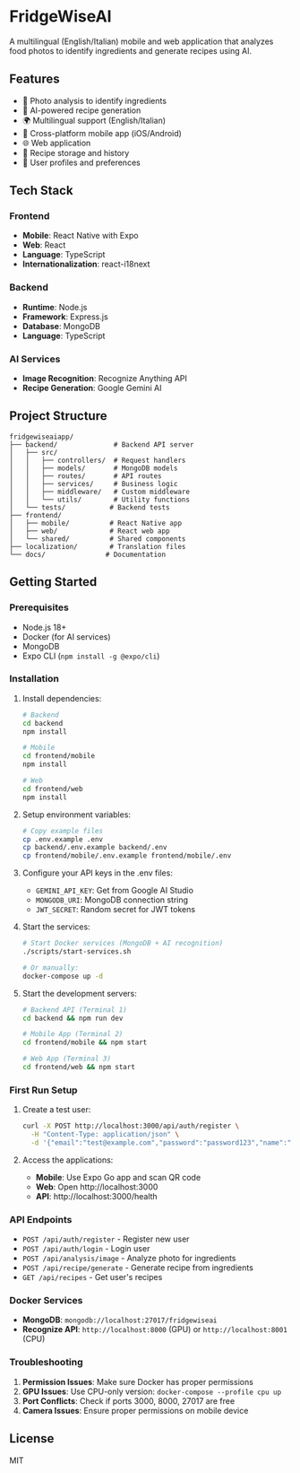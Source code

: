 # FridgeWiseAI

A multilingual (English/Italian) mobile and web application that analyzes food photos to identify ingredients and generate recipes using AI.

## Features

- 📸 Photo analysis to identify ingredients
- 🤖 AI-powered recipe generation
- 🌍 Multilingual support (English/Italian)
- 📱 Cross-platform mobile app (iOS/Android)
- 🌐 Web application
- 💾 Recipe storage and history
- 👤 User profiles and preferences

## Tech Stack

### Frontend
- **Mobile**: React Native with Expo
- **Web**: React
- **Language**: TypeScript
- **Internationalization**: react-i18next

### Backend
- **Runtime**: Node.js
- **Framework**: Express.js
- **Database**: MongoDB
- **Language**: TypeScript

### AI Services
- **Image Recognition**: Recognize Anything API
- **Recipe Generation**: Google Gemini AI

## Project Structure

```
fridgewiseaiapp/
├── backend/              # Backend API server
│   ├── src/
│   │   ├── controllers/  # Request handlers
│   │   ├── models/       # MongoDB models
│   │   ├── routes/       # API routes
│   │   ├── services/     # Business logic
│   │   ├── middleware/   # Custom middleware
│   │   └── utils/        # Utility functions
│   └── tests/           # Backend tests
├── frontend/
│   ├── mobile/          # React Native app
│   ├── web/             # React web app
│   └── shared/          # Shared components
├── localization/        # Translation files
└── docs/               # Documentation
```

## Getting Started

### Prerequisites
- Node.js 18+
- Docker (for AI services)
- MongoDB
- Expo CLI (`npm install -g @expo/cli`)

### Installation

1. Install dependencies:
   ```bash
   # Backend
   cd backend
   npm install
   
   # Mobile
   cd frontend/mobile
   npm install
   
   # Web
   cd frontend/web
   npm install
   ```

2. Setup environment variables:
   ```bash
   # Copy example files
   cp .env.example .env
   cp backend/.env.example backend/.env
   cp frontend/mobile/.env.example frontend/mobile/.env
   ```

3. Configure your API keys in the .env files:
   - `GEMINI_API_KEY`: Get from Google AI Studio
   - `MONGODB_URI`: MongoDB connection string
   - `JWT_SECRET`: Random secret for JWT tokens

4. Start the services:
   ```bash
   # Start Docker services (MongoDB + AI recognition)
   ./scripts/start-services.sh
   
   # Or manually:
   docker-compose up -d
   ```

5. Start the development servers:
   ```bash
   # Backend API (Terminal 1)
   cd backend && npm run dev
   
   # Mobile App (Terminal 2)
   cd frontend/mobile && npm start
   
   # Web App (Terminal 3)
   cd frontend/web && npm start
   ```

### First Run Setup

1. Create a test user:
   ```bash
   curl -X POST http://localhost:3000/api/auth/register \
     -H "Content-Type: application/json" \
     -d '{"email":"test@example.com","password":"password123","name":"Test User"}'
   ```

2. Access the applications:
   - **Mobile**: Use Expo Go app and scan QR code
   - **Web**: Open http://localhost:3000
   - **API**: http://localhost:3000/health

### API Endpoints

- `POST /api/auth/register` - Register new user
- `POST /api/auth/login` - Login user
- `POST /api/analysis/image` - Analyze photo for ingredients
- `POST /api/recipe/generate` - Generate recipe from ingredients
- `GET /api/recipes` - Get user's recipes

### Docker Services

- **MongoDB**: `mongodb://localhost:27017/fridgewiseai`
- **Recognize API**: `http://localhost:8000` (GPU) or `http://localhost:8001` (CPU)

### Troubleshooting

1. **Permission Issues**: Make sure Docker has proper permissions
2. **GPU Issues**: Use CPU-only version: `docker-compose --profile cpu up`
3. **Port Conflicts**: Check if ports 3000, 8000, 27017 are free
4. **Camera Issues**: Ensure proper permissions on mobile device

## License

MIT